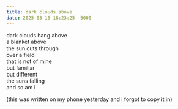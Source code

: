 ```yaml
---
title: dark clouds above
date: 2025-03-16 18:23:25 -5000
---
```

dark clouds hang above  
a blanket above  
the sun cuts through  
over a field  
that is not of mine  
but familiar  
but different  
the suns falling  
and so am i  
  
(this was written on my phone yesterday and i forgot to copy it in)
